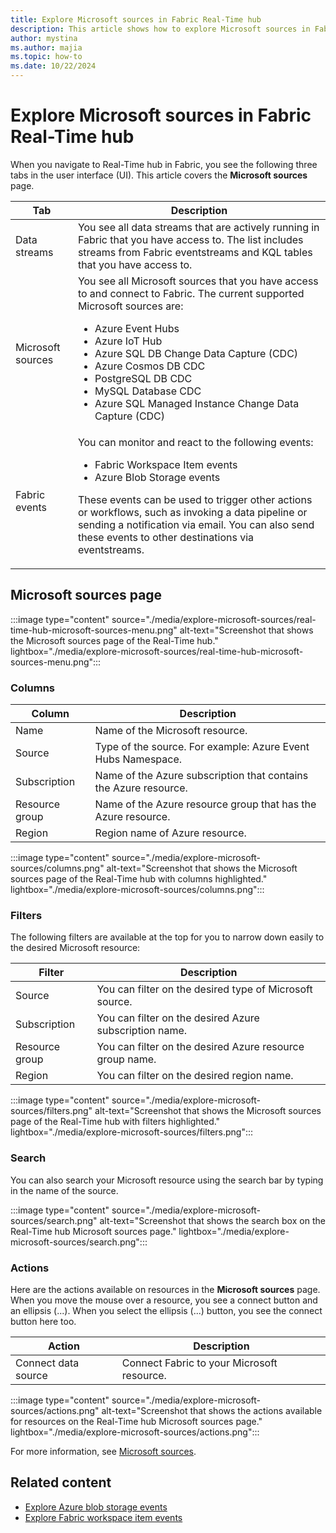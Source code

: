 ```yaml
---
title: Explore Microsoft sources in Fabric Real-Time hub
description: This article shows how to explore Microsoft sources in Fabric Real-Time hub. It provides details on the Microsoft sources page in the Real-Time hub user interface.
author: mystina
ms.author: majia
ms.topic: how-to
ms.date: 10/22/2024
---
```


# Explore Microsoft sources in Fabric Real-Time hub

When you navigate to Real-Time hub in Fabric, you see the following three tabs in the user interface (UI). This article covers the **Microsoft sources** page.



| Tab | Description |
| --- | ----------- |
| Data streams | You see all data streams that are actively running in Fabric that you have access to. The list includes streams from Fabric eventstreams and KQL tables that you have access to. | 
| Microsoft sources | You see all Microsoft sources that you have access to and connect to Fabric. The current supported Microsoft sources are: <ul><li>Azure Event Hubs</li><li>Azure IoT Hub</li><li>Azure SQL DB Change Data Capture (CDC)</li><li>Azure Cosmos DB CDC</li><li>PostgreSQL DB CDC</li><li>MySQL Database CDC</li><li>Azure SQL Managed Instance Change Data Capture (CDC)</li></ul> |
| Fabric events | You can monitor and react to the following events: <ul><li>Fabric Workspace Item events</li><li>Azure Blob Storage events</li></ul><p>These events can be used to trigger other actions or workflows, such as invoking a data pipeline or sending a notification via email. You can also send these events to other destinations via eventstreams.</p> |

## Microsoft sources page

:::image type="content" source="./media/explore-microsoft-sources/real-time-hub-microsoft-sources-menu.png" alt-text="Screenshot that shows the Microsoft sources page of the Real-Time hub." lightbox="./media/explore-microsoft-sources/real-time-hub-microsoft-sources-menu.png":::

### Columns

| Column | Description |
| ------ | ----------- |
| Name | Name of the Microsoft resource. |
| Source | Type of the source. For example: Azure Event Hubs Namespace. |
| Subscription | Name of the Azure subscription that contains the Azure resource. |
| Resource group | Name of the Azure resource group that has the Azure resource. |
| Region | Region name of Azure resource. |

:::image type="content" source="./media/explore-microsoft-sources/columns.png" alt-text="Screenshot that shows the Microsoft sources page of the Real-Time hub with columns highlighted." lightbox="./media/explore-microsoft-sources/columns.png":::

### Filters

The following filters are available at the top for you to narrow down easily to the desired Microsoft resource:

| Filter | Description |
| ------ | ----------- |
| Source | You can filter on the desired type of Microsoft source. |
| Subscription |  You can filter on the desired Azure subscription name. |
| Resource group | You can filter on the desired Azure resource group name. |
| Region | You can filter on the desired region name. |

:::image type="content" source="./media/explore-microsoft-sources/filters.png" alt-text="Screenshot that shows the Microsoft sources page of the Real-Time hub with filters highlighted." lightbox="./media/explore-microsoft-sources/filters.png":::

### Search

You can also search your Microsoft resource using the search bar by typing in the name of the source.

:::image type="content" source="./media/explore-microsoft-sources/search.png" alt-text="Screenshot that shows the search box on the Real-Time hub Microsoft sources page." lightbox="./media/explore-microsoft-sources/search.png":::

### Actions

Here are the actions available on resources in the **Microsoft sources** page. When you move the mouse over a resource, you see a connect button and an ellipsis (...). When you select the ellipsis (...) button, you see the connect button here too.

| Action | Description |
| ------ | ----------- |
| Connect data source | Connect Fabric to your Microsoft resource. |

:::image type="content" source="./media/explore-microsoft-sources/actions.png" alt-text="Screenshot that shows the actions available for resources on the Real-Time hub Microsoft sources page." lightbox="./media/explore-microsoft-sources/actions.png":::

For more information, see [Microsoft sources](supported-sources.md#microsoft-sources).

## Related content

- [Explore Azure blob storage events](get-azure-blob-storage-events.md)
- [Explore Fabric workspace item events](create-streams-fabric-workspace-item-events.md)
